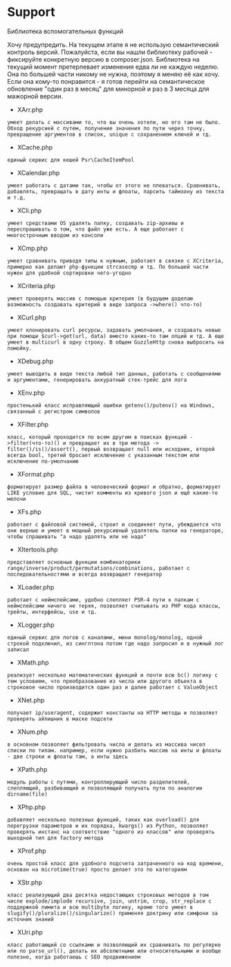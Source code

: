 # Support

Библиотека вспомогательных функций

Хочу предупредить. На текущем этапе я не использую семантический контроль версий. Пожалуйста, если вы нашли библиотеку рабочей - фиксируйте конкретную версию в composer.json. Библиотека на текущий момент претерпевает изменения едва ли не каждую неделю. Она по большей части никому не нужна, поэтому я меняю её как хочу. Если она кому-то понравится - я готов перейти на семантическое обновление "один раз в месяц" для минорной и раз в 3 месяца для мажорной версии.


* XArr.php
```
умеет делать с массивами то, что вы очень хотели, но его там не было. Обход рекурсией с путем, получение значения по пути через точку, превращение аргументов в список, unique с сохранением ключей и тд.
```

* XCache.php
```
единый сервис для кешей Psr\CacheItemPool
```

* XCalendar.php
```
умеет работать с датами так, чтобы от этого не плеваться. Сравнивать, добавлять, превращать в дату инты и флоаты, парсить таймзону из текста и т.д.
```

* XCli.php
```
умеет средствами OS удалять папку, создавать zip-архивы и переспрашивать о том, что файл уже есть. А еще работает с многострочным вводом из консоли
```

* XCmp.php
```
умеет сравнивать приводя типы к нужным, работает в связке с XCriteria, примерно как делают php-функции strcasecmp и тд. По большей части нужен для удобной сортировки чего-угодно
```

* XCriteria.php
```
умеет проверять массив с помощью критерия (в будущем доделаю возможность создавать критерий в виде запроса ->where() что-то)
```

* XCurl.php
```
умеет клонировать curl ресурсы, задавать умолчания, и создавать новые при помощи $curl->get(url, data) вместо каких-то там опций и тд. А еще умеет в multicurl в одну строку. В общем GuzzleHttp снова выбросить на помойку.
```

* XDebug.php
```
умеет выводить в виде текста любой тип данных, работать с сообщениями и аргументами, генерировать аккуратный стек-трейс для лога
```

* XEnv.php
```
простенький класс исправляющий ошибки getenv()/putenv() на Windows, связанный с регистром символов
```

* XFilter.php
```
класс, который проходится по всем другим в поисках функций ->filter(что-то)() и превращает их в три метода -> filter()/is()/assert(), первый возвращает null или исходник, второй всегда bool, третий бросает исключение с указанным текстом или исключение по-умолчанию
```

* XFormat.php
```
форматирует размер файла в человеческий формат и обратно, форматирует LIKE условие для SQL, чистит комменты из кривого json и ещё какие-то мелочи
```

* XFs.php
```
работает с файловой системой, строит и соединяет пути, убеждается что они верные и умеет в мощный рекурсивный удалятель папки на генераторе, чтобы спрашивать "а надо удалять или не надо"
```

* XItertools.php
```
представляет основные функции комбинаторики range/inverse/product/permutations/combinations, работает с последовательностями и всегда возвращает генератор
```

* XLoader.php
```
работает с неймспейсами, удобно слепляет PSR-4 пути к папкам с неймспейсами ничего не теряя, позволяет считывать из PHP кода классы, трейты, интерфейсы, use и тд.
```

* XLogger.php
```
единый сервис для логов с каналами, мини monolog/monolog, одной строкой подключил, из синглтона потом где надо запросил и в нужный лог записал
```

* XMath.php
```
реализует несколько математических функций и почти всю bc() логику с тем условием, что преобразование из числа или другого объекта в строковое число производится один раз и далее работает с ValueObject
```

* XNet.php
```
получает ip/useragent, содержит константы на HTTP методы и позволяет проверять айпишник в маске подсети
```

* XNum.php
```
в основном позволяет фильтровать числа и делать из массива чисел списки по типам. например, если нужно разбить массив на инты и флоаты - две строки и флоаты там, а инты здесь
```

* XPath.php
```
модуль работы с путями, контроллирующий число разделителей, слепляющий, разбивающий и позволяющий получать пути по аналогии dirname(file)
```

* XPhp.php
```
добавляет несколько полезных функций, таких как overload() для перегрузки параметров и их порядка, kwargs() из Python, позволяет проверять инстанс на соответствие "одного из классов" или проверять выходной тип для factory метода
```

* XProf.php
```
очень простой класс для удобного подсчета затраченного на код времени, основан на microtime(true) просто делает это по категориям
```

* XStr.php
```
класс реализующий два десятка недостающих строковых методов в том числе explode/implode recursive, join, untrim, crop, str_replace с поддержкой лимита и всю multibyte логику, кроме того умеет в slugify()/pluralize()/singularize() применяя доктрину или симфони за источник знаний
```

* XUri.php
```
класс работающий со ссылками и позволяющий их сравнивать по регулярке или по parse_url(), делать их абсолютными или относительными и вообще полезно, когда работаешь с SEO продвижением
```

